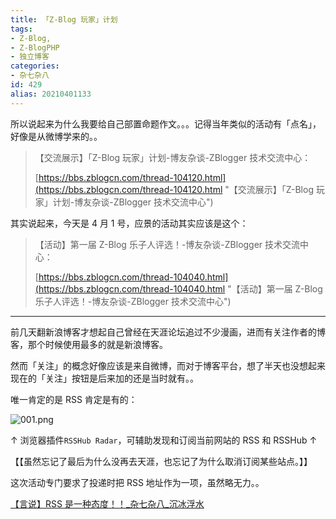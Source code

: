 ```yaml
---
title: 「Z-Blog 玩家」计划
tags:
- Z-Blog,
- Z-BlogPHP
- 独立博客
categories:
- 杂七杂八
id: 429
alias: 20210401133
---
```


所以说起来为什么我要给自己部置命题作文。。。记得当年类似的活动有「点名」，好像是从微博学来的。。

<!-- 现在某猪每天基本三件事：写 Bug，买电脑配件，压片； -->

<!--more-->

> 【交流展示】「Z-Blog 玩家」计划-博友杂谈-ZBlogger 技术交流中心：
>
> [https://bbs.zblogcn.com/thread-104120.html](https://bbs.zblogcn.com/thread-104120.html "【交流展示】「Z-Blog 玩家」计划-博友杂谈-ZBlogger 技术交流中心")

其实说起来，今天是 4 月 1 号，应景的活动其实应该是这个：

> 【活动】第一届 Z-Blog 乐子人评选！-博友杂谈-ZBlogger 技术交流中心：
>
> [https://bbs.zblogcn.com/thread-104040.html](https://bbs.zblogcn.com/thread-104040.html "【活动】第一届 Z-Blog 乐子人评选！-博友杂谈-ZBlogger 技术交流中心")

--------------

前几天翻新浪博客才想起自己曾经在天涯论坛追过不少漫画，进而有关注作者的博客，那个时候使用最多的就是新浪博客。

然而「关注」的概念好像应该是来自微博，而对于博客平台，想了半天也没想起来现在的「关注」按钮是后来加的还是当时就有。。

唯一肯定的是 RSS 肯定是有的：

![001.png](https://i.loli.net/2021/04/01/xag9CZXSDVNI2Gi.png)

↑ 浏览器插件`RSSHub Radar`，可辅助发现和订阅当前网站的 RSS 和 RSSHub ↑

【【虽然忘记了最后为什么没再去天涯，也忘记了为什么取消订阅某些站点。】】

这次活动专门要求了投递时把 RSS 地址作为一项，虽然略无力。。

[【言说】RSS 是一种态度！！\_杂七杂八\_沉冰浮水](https://www.wdssmq.com/post/20201231613.html "【言说】RSS 是一种态度！！\_杂七杂八\_沉冰浮水")

<!--429-->
